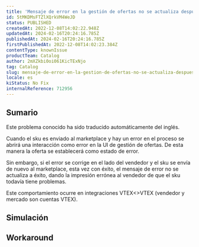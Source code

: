 ```yaml
---
title: 'Mensaje de error en la gestión de ofertas no se actualiza después de sku está vinculado en VTEX<>VTEX integraciones'
id: 5tMKDMsFTZlXQrkVM4WeJD
status: PUBLISHED
createdAt: 2022-12-08T14:02:22.948Z
updatedAt: 2024-02-16T20:24:16.785Z
publishedAt: 2024-02-16T20:24:16.785Z
firstPublishedAt: 2022-12-08T14:02:23.384Z
contentType: knownIssue
productTeam: Catalog
author: 2mXZkbi0oi061KicTExNjo
tag: Catalog
slug: mensaje-de-error-en-la-gestion-de-ofertas-no-se-actualiza-despues-de-sku-esta-vinculado-en-vtexvtex-integraciones
locale: es
kiStatus: No Fix
internalReference: 712956
---
```


## Sumario

<div class="alert alert-info">
  <p>Este problema conocido ha sido traducido automáticamente del inglés.</p>
</div>



Cuando el sku es enviado al marketplace y hay un error en el proceso se abrirá una interacción como error en la UI de gestión de ofertas. De esta manera la oferta se establecerá como estado de error.

Sin embargo, si el error se corrige en el lado del vendedor y el sku se envía de nuevo al marketplace, esta vez con éxito, el mensaje de error no se actualiza a éxito, dando la impresión errónea al vendedor de que el sku todavía tiene problemas.

Este comportamiento ocurre en integraciones VTEX<>VTEX (vendedor y mercado son cuentas VTEX).


##

## Simulación



## Workaround



